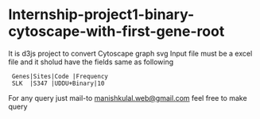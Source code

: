 # Internship-project1-binary-cytoscape-with-first-gene-root
It is d3js project to convert Cytoscape graph svg 
Input file must be a excel file and it sholud have the fields same as following
  
  
     Genes|Sites|Code |Frequency
     SLK  |S347 |UDDU+Binary|10

For any query just mail-to manishkulal.web@gmail.com
feel free to make query
